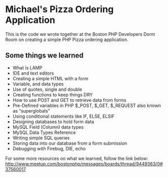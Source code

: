 # Michael's Pizza Ordering Application
This is the code we wrote together at the Boston PHP Developers Dorm Room on creating a simple PHP Pizza ordering application. 

## Some things we learned
- What is LAMP
- IDE and text editors
- Creating a simple HTML with a form
- Variable, and data types
- Use of quotes, single and double
- Creating functions to keep things DRY
- How to use POST and GET to retrieve data from forms
- Pre-Defined variables in PHP $_POST, $_GET, $_REQUEST also known as “superglobals”
- Using conditional statements like IF, ELSE, ELSIF
- Designing databases to hold form data 
- MySQL Field (Column) data types
- MySQL Data Types Reference
- Writing simple SQL queries 
- Storing data into our database from a form submission
- Debugging with Firebug, DIE, echo

For some more resources on what we learned, follow the link below:
http://www.meetup.com/bostonphp/messages/boards/thread/9449363/0#37560017
